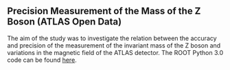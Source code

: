 ## Precision Measurement of the Mass of the Z Boson (ATLAS Open Data)
The aim of the study was to investigate the relation between the accuracy and precision of the measurement of the invariant mass of the Z boson and variations in the magnetic field of the ATLAS detector. The ROOT Python 3.0 code can be found [here](https://github.com/EdvinSiewertson/Z_boson_ATLAS/blob/main/main.py).
